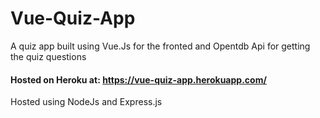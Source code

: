 # Vue-Quiz-App
A quiz app built using Vue.Js for the fronted and Opentdb Api for getting the quiz questions

#### Hosted on Heroku at: https://vue-quiz-app.herokuapp.com/
Hosted using NodeJs and Express.js
